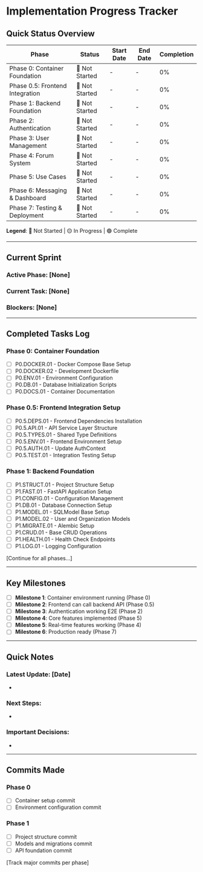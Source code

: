 # Implementation Progress Tracker

## Quick Status Overview

| Phase | Status | Start Date | End Date | Completion |
|-------|--------|------------|----------|------------|
| Phase 0: Container Foundation | 🔴 Not Started | - | - | 0% |
| Phase 0.5: Frontend Integration | 🔴 Not Started | - | - | 0% |
| Phase 1: Backend Foundation | 🔴 Not Started | - | - | 0% |
| Phase 2: Authentication | 🔴 Not Started | - | - | 0% |
| Phase 3: User Management | 🔴 Not Started | - | - | 0% |
| Phase 4: Forum System | 🔴 Not Started | - | - | 0% |
| Phase 5: Use Cases | 🔴 Not Started | - | - | 0% |
| Phase 6: Messaging & Dashboard | 🔴 Not Started | - | - | 0% |
| Phase 7: Testing & Deployment | 🔴 Not Started | - | - | 0% |

**Legend**: 🔴 Not Started | 🟡 In Progress | 🟢 Complete

---

## Current Sprint

### Active Phase: [None]
### Current Task: [None]
### Blockers: [None]

---

## Completed Tasks Log

### Phase 0: Container Foundation
- [ ] P0.DOCKER.01 - Docker Compose Base Setup
- [ ] P0.DOCKER.02 - Development Dockerfile
- [ ] P0.ENV.01 - Environment Configuration
- [ ] P0.DB.01 - Database Initialization Scripts
- [ ] P0.DOCS.01 - Container Documentation

### Phase 0.5: Frontend Integration Setup
- [ ] P0.5.DEPS.01 - Frontend Dependencies Installation
- [ ] P0.5.API.01 - API Service Layer Structure
- [ ] P0.5.TYPES.01 - Shared Type Definitions
- [ ] P0.5.ENV.01 - Frontend Environment Setup
- [ ] P0.5.AUTH.01 - Update AuthContext
- [ ] P0.5.TEST.01 - Integration Testing Setup

### Phase 1: Backend Foundation
- [ ] P1.STRUCT.01 - Project Structure Setup
- [ ] P1.FAST.01 - FastAPI Application Setup
- [ ] P1.CONFIG.01 - Configuration Management
- [ ] P1.DB.01 - Database Connection Setup
- [ ] P1.MODEL.01 - SQLModel Base Setup
- [ ] P1.MODEL.02 - User and Organization Models
- [ ] P1.MIGRATE.01 - Alembic Setup
- [ ] P1.CRUD.01 - Base CRUD Operations
- [ ] P1.HEALTH.01 - Health Check Endpoints
- [ ] P1.LOG.01 - Logging Configuration

[Continue for all phases...]

---

## Key Milestones

- [ ] **Milestone 1**: Container environment running (Phase 0)
- [ ] **Milestone 2**: Frontend can call backend API (Phase 0.5)
- [ ] **Milestone 3**: Authentication working E2E (Phase 2)
- [ ] **Milestone 4**: Core features implemented (Phase 5)
- [ ] **Milestone 5**: Real-time features working (Phase 4)
- [ ] **Milestone 6**: Production ready (Phase 7)

---

## Quick Notes

### Latest Update: [Date]
- 

### Next Steps:
- 

### Important Decisions:
- 

---

## Commits Made

### Phase 0
- [ ] Container setup commit
- [ ] Environment configuration commit

### Phase 1
- [ ] Project structure commit
- [ ] Models and migrations commit
- [ ] API foundation commit

[Track major commits per phase]
